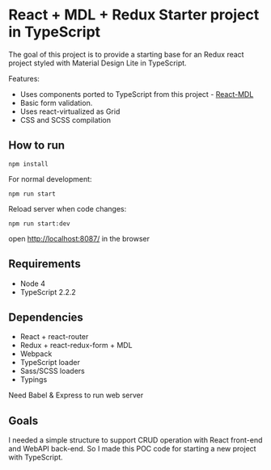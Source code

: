 ﻿
# React + MDL + Redux Starter project in TypeScript

The goal of this project is to provide a starting base for an Redux react project styled with Material Design Lite in TypeScript.


Features:

* Uses components ported to TypeScript from this project - [React-MDL](https://tleunen.github.io/react-mdl/)
* Basic form validation.
* Uses react-virtualized as Grid
* CSS and SCSS compilation

## How to run
    npm install

For normal development:

    npm run start

Reload server when code changes:

    npm run start:dev

open [http://localhost:8087/](http://localhost:8087/) in the browser

## Requirements

* Node 4
* TypeScript 2.2.2

## Dependencies

* React + react-router
* Redux + react-redux-form + MDL
* Webpack
* TypeScript loader
* Sass/SCSS loaders
* Typings

Need Babel & Express to run web server

## Goals

I needed a simple structure to support CRUD operation with React front-end and WebAPI back-end.
So I made this POC code for starting a new project with TypeScript.

